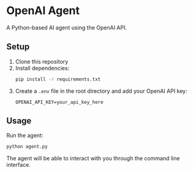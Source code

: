 # OpenAI Agent

A Python-based AI agent using the OpenAI API.

## Setup

1. Clone this repository
2. Install dependencies:
   ```bash
   pip install -r requirements.txt
   ```
3. Create a `.env` file in the root directory and add your OpenAI API key:
   ```
   OPENAI_API_KEY=your_api_key_here
   ```

## Usage

Run the agent:
```bash
python agent.py
```

The agent will be able to interact with you through the command line interface.
